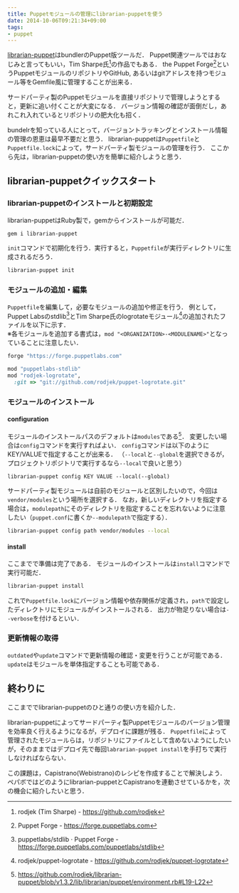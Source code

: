 ```yaml
---
title: Puppetモジュールの管理にlibrarian-puppetを使う
date: 2014-10-06T09:21:34+09:00
tags: 
- puppet
---
```

[librarian-puppet](http://librarian-puppet.com/)はbundlerのPuppet版ツールだ．
Puppet関連ツールではおなじみと言ってもいい，Tim Sharpe氏[^1]の作品でもある．
the Puppet Forge[^2]というPuppetモジュールのリポジトリやGitHub, あるいはgitアドレスを持つモジュール等をGemfile風に管理することが出来る．

サードパーティ製のPuppetモジュールを直接リポジトリで管理しようとすると，更新に追い付くことが大変になる．
バージョン情報の確認が面倒だし，あれこれ入れているとリポジトリの肥大化も招く．

bundelrを知っている人にとって，バージョントラッキングとインストール情報の管理の恩恵は最早不要だと思う．
librarian-puppetは`Puppetfile`と`Puppetfile.lock`によって，サードパーティ製モジュールの管理を行う．
ここから先は，librarian-puppetの使い方を簡単に紹介しようと思う．

## librarian-puppetクイックスタート

### librarian-puppetのインストールと初期設定

librarian-puppetはRuby製で，gemからインストールが可能だ．

```sh
gem i librarian-puppet
```

`init`コマンドで初期化を行う．実行すると，`Puppetfile`が実行ディレクトリに生成されるだろう．

```sh
librarian-puppet init
```

### モジュールの追加・編集

`Puppetfile`を編集して，必要なモジュールの追加や修正を行う．
例として，Puppet Labsのstdlib[^3]とTim Sharpe氏のlogrotateモジュール[^4]の追加されたファイルを以下に示す．  
※各モジュールを追加する書式は，`mod "<ORGANIZATION>-<MODULENAME>"`となっていることに注意したい．

```rb
forge "https://forge.puppetlabs.com"

mod "puppetlabs-stdlib"
mod "rodjek-logrotate",
  :git => "git://github.com/rodjek/puppet-logrotate.git"
```

### モジュールのインストール

#### configuration

モジュールのインストールパスのデフォルトは`modules`である[^5]．
変更したい場合は`config`コマンドを実行すればよい．
`config`コマンドは以下のようにKEY/VALUEで指定することが出来る．
（`--local`と`--global`を選択できるが，プロジェクトリポジトリで実行するなら`--local`で良いと思う）

```
librarian-puppet config KEY VALUE --local(--global)
```

サードパーティ製モジュールは自前のモジュールと区別したいので，今回は`vendor/modules`という場所を選択する．
なお，新しいディレクトリを指定する場合は，`modulepath`にそのディレクトリを指定することを忘れないように注意したい（`puppet.conf`に書くか`--modulepath`で指定する）．

```sh
librarian-puppet config path vendor/modules --local
```

#### install

ここまでで準備は完了である．
モジュールのインストールは`install`コマンドで実行可能だ．

```sh
librarian-puppet install
```

これで`Puppetfile.lock`にバージョン情報や依存関係が定義され，`path`で設定したディレクトリにモジュールがインストールされる．
出力が物足りない場合は`--verbose`を付けるといい．

### 更新情報の取得

`outdated`や`update`コマンドで更新情報の確認・変更を行うことが可能である．
`update`はモジュールを単体指定することも可能である．

## 終わりに

ここまででlibrarian-puppetのひと通りの使い方を紹介した．

librarian-puppetによってサードパーティ製Puppetモジュールのバージョン管理を効率良く行えるようになるが，デプロイに課題が残る．
`Puppetfile`によって管理されたモジュールらは，リポジトリにファイルとして含めないようにしたいが，そのままではデプロイ先で毎回`labrarian-puppet install`を手打ちで実行しなければならない．

この課題は，Capistrano(Webistrano)のレシピを作成することで解決しよう．
ペパボではどのようにlibrarian-puppetとCapistranoを連動させているかを，次の機会に紹介したいと思う．

[^1]: rodjek (Tim Sharpe) - https://github.com/rodjek
[^2]: Puppet Forge - https://forge.puppetlabs.com
[^3]: puppetlabs/stdlib · Puppet Forge - https://forge.puppetlabs.com/puppetlabs/stdlib
[^4]: rodjek/puppet-logrotate - https://github.com/rodjek/puppet-logrotate
[^5]: https://github.com/rodjek/librarian-puppet/blob/v1.3.2/lib/librarian/puppet/environment.rb#L19-L22
